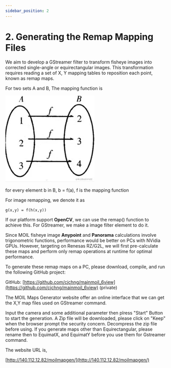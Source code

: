 ```yaml
---
sidebar_position: 2
---
```


# 2. Generating the Remap Mapping Files

We aim to develop a GStreamer filter to transform fisheye images into corrected single-angle or equirectangular images. This transformation requires reading a set of X, Y mapping tables to reposition each point, known as remap maps.

For two sets A and B, The mapping function is

![alt text](image-1.png)

for every element b in B, b = f(a), f is the mapping function

For image remapping, we denote it as

```
g(x,y) = f(h(x,y))
```

If our platform support **OpenCV**, we can use the remap() function to achieve this. For GStreamer, we make a image filter element to do it.

Since MOIL fisheye image **Anypoint** and **Panorama** calculations involve trigonometric functions, performance would be better on PCs with NVidia GPUs. However, targeting on Renesas RZ/G2L, we will first pre-calculate these maps and perform only remap operations at runtime for optimal performance.

To generate these remap maps on a PC, please download, compile, and run the following GitHub project:

GitHub: [https://github.com/cjchng/mainmoil_6view](https://github.com/cjchng/mainmoil_6view) (private)

The MOIL Maps Generator website offer an online interface that we can get the X,Y map files used on GStreamer command.

Input the camera and some additional parameter then plress "Start" Button to start the generation. A Zip file will be downloaded, please click on "Keep" when the browser prompt the security concern. Decompress the zip file before using. If you generate maps other than Equirectangular, please rename then to EquimatX, and EquimatY before you use them for Gstreamer command.

The website URL is,

[http://140.112.12.82/moilmapgen/](http://140.112.12.82/moilmapgen/)